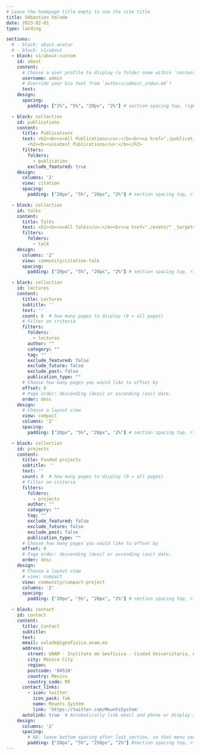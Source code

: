 ```yaml
---
# Leave the homepage title empty to use the site title
title: Sébastien Valade
date: 2023-02-01
type: landing

sections:
  # - block: about.avatar
  # - block: v1/about
  - block: v1/about-custom
    id: about
    content:
      # Choose a user profile to display (a folder name within `content/authors/`)
      username: admin
      # Override your bio text from `authors/admin/_index.md`?
      text:  
    design:
      spacing:
        padding: ["2%", "5%", "20px", "2%"] # section spacing top, right, bottom, left

  - block: collection
    id: publications
    content:
      title: Publications
      text: <h2><b><u>All Publications</u>:</b><br><a href="./publication/" _target="_blank">View / filter all 34 academic publications</a></h2><br>
        <h2><b><u>Latest Publications</u>:</b></h2>
      filters:
        folders:
          - publication
        exclude_featured: true
    design:
      columns: '2'
      view: citation
      spacing:
        padding: ["20px", "5%", "20px", "2%"] # section spacing top, right, bottom, left

  - block: collection
    id: talks
    content:
      title: Talks
      text: <h2><b><u>All Talks</u>:</b><br><a href="./event/" _target="_blank">View all talks/posters</a></h2><h2><b><u>Latest Talks</u>:</b></h2>
      filters:
        folders:
          - talk
    design:
      columns: '2'
      view: community/citation-talk
      spacing:
        padding: ["20px", "5%", "20px", "2%"] # section spacing top, right, bottom, left

  - block: collection
    id: lectures
    content:
      title: Lectures
      subtitle: ''
      text: ''
      count: 0  # how many pages to display (0 = all pages)
      # Filter on criteria
      filters:
        folders:
          - lectures
        author: ""
        category: ""
        tag: ""
        exclude_featured: false
        exclude_future: false
        exclude_past: false
        publication_type: ""
      # Choose how many pages you would like to offset by
      offset: 0
      # Page order: descending (desc) or ascending (asc) date.
      order: desc
    design:
      # Choose a layout view
      view: compact
      columns: '2'
      spacing:
        padding: ["20px", "5%", "20px", "2%"] # section spacing top, right, bottom, left

  - block: collection
    id: projects
    content:
      title: Funded projects
      subtitle: ''
      text: ''
      count: 0  # how many pages to display (0 = all pages)
      # Filter on criteria
      filters:
        folders:
          - projects
        author: ""
        category: ""
        tag: ""
        exclude_featured: false
        exclude_future: false
        exclude_past: false
        publication_type: ""
      # Choose how many pages you would like to offset by
      offset: 0
      # Page order: descending (desc) or ascending (asc) date.
      order: desc
    design:
      # Choose a layout view
      # view: compact
      view: community/compact-project
      columns: '2'
      spacing:
        padding: ["20px", "5%", "20px", "2%"] # section spacing top, right, bottom, left

  - block: contact
    id: contact
    content:
      title: Contact
      subtitle:
      text: 
      email: valade@igeofisica.unam.mx
      address:
        street: UNAM - Instituto de Geofísica - Ciudad Universitaria, Circuito de la Investigación Científica s/n
        city: Mexico City
        region: 
        postcode: '04510'
        country: Mexico
        country_code: MX
      contact_links:
        - icon: twitter
          icon_pack: fab
          name: Mounts System
          link: 'https://twitter.com/MountsSystem'
      autolink: true  # Automatically link email and phone or display as text?
    design:
      columns: '2'
      spacing:
        # NB: leave bottom spacing after last section, so that menu section higlight works
        padding: ["20px", "5%", "250px", "2%"] #section spacing top, right, bottom, left
---
```

